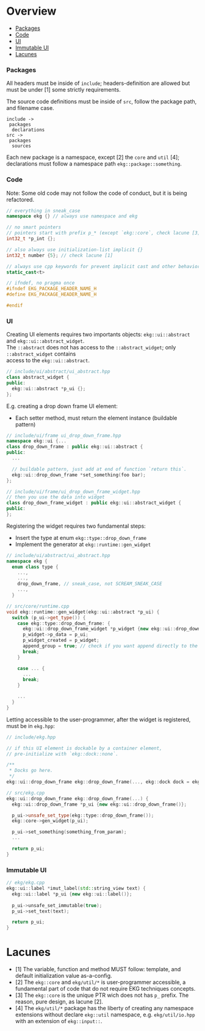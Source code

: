 # Overview

- [Packages](#Packages)
- [Code](#Code)
- [UI](#UI)
- [Immutable UI](#Immutable-UI)
- [Lacunes](#Lacunes)

### Packages

All headers must be inside of `include`; headers-definition are allowed but must be under [1]
some strictly requirements. 

The source code definitions must be inside of `src`, follow the package path, and filename case.

```
include ->
 packages
  declarations
src ->
 packages
  sources
```

Each new package is a namespace, except [2] the `core` and `util` [4];  
declarations must follow a namespace path `ekg::package::something`.

### Code

Note: Some old code may not follow the code of conduct, but it is being refactored.

```cpp
// everything in sneak_case
namespace ekg {} // always use namespace and ekg

// no smart pointers
// pointers start with prefix p_* (except `ekg::core`, check lacune [3])
int32_t *p_int {};

// also always use initialization-list implicit {}
int32_t number {5}; // check lacune [1]

// always use cpp keywords for prevent implicit cast and other behaviors
static_cast<t>

// ifndef, no pragma once
#ifndef EKG_PACKAGE_HEADER_NAME_H
#define EKG_PACKAGE_HEADER_NAME_H

#endif
```

### UI

Creating UI elements requires two importants objects: `ekg::ui::abstract` and `ekg::ui::abstract_widget`.  
The `::abstract` does not has access to the `::abstract_widget`; only `::abstract_widget` contains  
access to the `ekg::ui::abstract`.

```cpp
// include/ui/abstract/ui_abstract.hpp
class abstract_widget {
public:
  ekg::ui::abstract *p_ui {};
};
```

E.g. creating a drop down frame UI element:
- Each setter method, must return the element instance (buildable pattern)

```cpp
// include/ui/frame ui_drop_down_frame.hpp
namespace ekg::ui {...
class drop_down_frame : public ekg::ui::abstract {
public:
  ...

  // buildable pattern, just add at end of function `return this`.
  ekg::ui::drop_down_frame *set_something(foo bar);
};

// include/ui/frame/ui_drop_down_frame_widget.hpp
// then you use the data into widget
class drop_down_frame_widget : public ekg::ui::abstract_widget {
public:
};
```

Registering the widget requires two fundamental steps: 
- Insert the type at enum `ekg::type::drop_down_frame`
- Implement the generator at `ekg::runtime::gen_widget`

```cpp
// include/ui/abstract/ui_abstract.hpp
namespace ekg {
  enum class type {
    ...,
    ...,
    drop_down_frame, // sneak_case, not SCREAM_SNEAK_CASE
    ...,
  }

// src/core/runtime.cpp
void ekg::runtime::gen_widget(ekg::ui::abstract *p_ui) {
  switch (p_ui->get_type()) {
    case ekg::type::drop_down_frame: {
      ekg::ui::drop_down_frame_widget *p_widget {new ekg::ui::drop_down_frame_widget()};
      p_widget->p_data = p_ui;
      p_widget_created = p_widget;
      append_group = true; // check if you want append directly to the frame
      break;
    }

    case ... {
      ...
      break;
    }

    ...
  }
}
```

Letting accessible to the user-programmer, after the widget is registered, must be in `ekg.hpp`:

```cpp
// include/ekg.hpp

// if this UI element is dockable by a container element,
// pre-initialize with `ekg::dock::none`.

/**
 * Docks go here.
 */
ekg::ui::drop_down_frame ekg::drop_down_frame(..., ekg::dock dock = ekg::dock::none);

// src/ekg.cpp
ekg::ui::drop_down_frame ekg::drop_down_frame(...) {
  ekg::ui::drop_down_frame *p_ui {new ekg::ui::drop_down_frame()};

  p_ui->unsafe_set_type(ekg::type::drop_down_frame());
  ekg::core->gen_widget(p_ui);

  p_ui->set_something(something_from_param);
  ...

  return p_ui;
}

```

### Immutable UI

```cpp
// ekg/ekg.cpp
ekg::ui::label *imut_label(std::string_view text) {
  ekg::ui::label *p_ui {new ekg::ui::label()};
  
  p_ui->unsafe_set_immutable(true);
  p_ui->set_text(text);

  return p_ui;
}
```

# Lacunes

- [1] The variable, function and method MUST follow: template, and default initialization value as-a-config.
- [2] The `ekg::core` and `ekg/util/*` is user-programmer accessible, a fundamental part of code that do not require EKG techniques concepts. 
- [3] The `ekg::core` is the unique PTR wich does not has `p_` prefix. The reason, pure design, as lacune [2].
- [4] The `ekg/util/*` package has the liberty of creating any namespace extensions without declare `ekg::util` namespace, e.g. `ekg/util/io.hpp` with an extension of `ekg::input::`.
